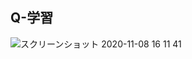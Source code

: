 ## Q-学習

![スクリーンショット 2020-11-08 16 11 41](https://user-images.githubusercontent.com/66750091/98459325-370cb200-21dd-11eb-9668-f628c4694365.png)
